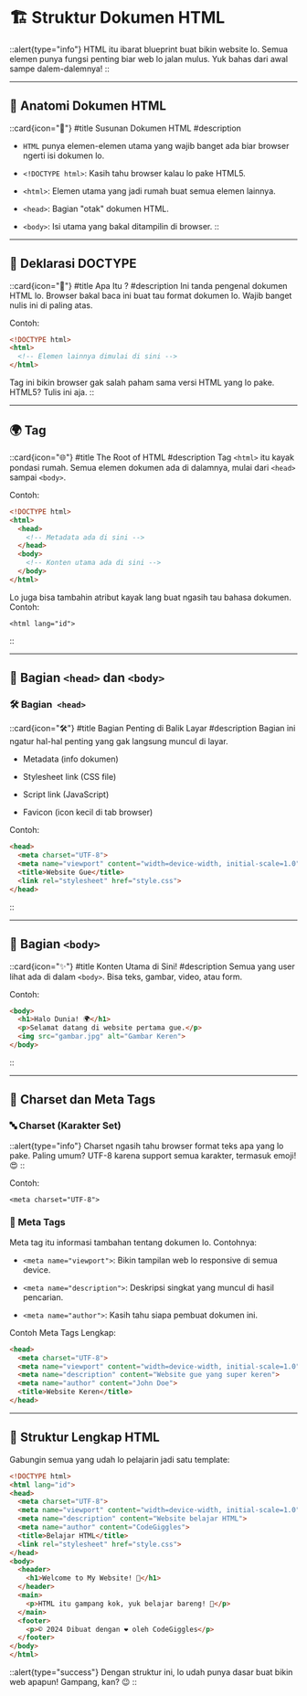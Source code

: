 # 🏗️ Struktur Dokumen HTML

::alert{type="info"}
HTML itu ibarat blueprint buat bikin website lo. Semua elemen punya fungsi penting biar web lo jalan mulus. Yuk bahas dari awal sampe dalem-dalemnya!
::


---

## 🧩 Anatomi Dokumen HTML

::card{icon="🧬"} 
#title 
Susunan Dokumen HTML
#description
- `HTML` punya elemen-elemen utama yang wajib banget ada biar browser ngerti isi dokumen lo.

- `<!DOCTYPE html>`: Kasih tahu browser kalau lo pake HTML5.

- `<html>`: Elemen utama yang jadi rumah buat semua elemen lainnya.

- `<head>`: Bagian "otak" dokumen HTML.

- `<body>`: Isi utama yang bakal ditampilin di browser.
::



---

## 🚨 Deklarasi DOCTYPE

::card{icon="📜"} 
#title 
Apa Itu <!DOCTYPE html>?
#description 
Ini tanda pengenal dokumen HTML lo. Browser bakal baca ini buat tau format dokumen lo. Wajib banget nulis ini di paling atas.

Contoh:

```html
<!DOCTYPE html>
<html>
  <!-- Elemen lainnya dimulai di sini -->
</html>
```

Tag ini bikin browser gak salah paham sama versi HTML yang lo pake. HTML5? Tulis ini aja.
::


---

## 🌍 Tag <html>

::card{icon="🌐"}
#title
The Root of HTML
#description
Tag `<html>` itu kayak pondasi rumah. Semua elemen dokumen ada di dalamnya, mulai dari `<head>` sampai `<body>`.

Contoh:
```html
<!DOCTYPE html>
<html>
  <head>
    <!-- Metadata ada di sini -->
  </head>
  <body>
    <!-- Konten utama ada di sini -->
  </body>
</html>
```

Lo juga bisa tambahin atribut kayak lang buat ngasih tau bahasa dokumen. Contoh:

`<html lang="id">`

::


---

## 🧠 Bagian `<head>` dan `<body>`

### 🛠️ Bagian` <head>`

::card{icon="🛠️"}
#title 
Bagian Penting di Balik Layar
#description 
Bagian ini ngatur hal-hal penting yang gak langsung muncul di layar.

- Metadata (info dokumen)

- Stylesheet link (CSS file)

- Script link (JavaScript)

- Favicon (icon kecil di tab browser)


Contoh:
```html
<head>
  <meta charset="UTF-8">
  <meta name="viewport" content="width=device-width, initial-scale=1.0">
  <title>Website Gue</title>
  <link rel="stylesheet" href="style.css">
</head>
```

::


---

## 🌟 Bagian `<body>`

::card{icon="✨"} 
#title 
Konten Utama di Sini!
#description 
Semua yang user lihat ada di dalam `<body>`. Bisa teks, gambar, video, atau form.

Contoh:
```html
<body>
  <h1>Halo Dunia! 🌍</h1>
  <p>Selamat datang di website pertama gue.</p>
  <img src="gambar.jpg" alt="Gambar Keren">
</body>
```

::


---

## 🌟 Charset dan Meta Tags

### 🔤 Charset (Karakter Set)

::alert{type="info"}
Charset ngasih tahu browser format teks apa yang lo pake. Paling umum? UTF-8 karena support semua karakter, termasuk emoji! 😍
::

Contoh:

`<meta charset="UTF-8">`

### 📜 Meta Tags

Meta tag itu informasi tambahan tentang dokumen lo. Contohnya:

- `<meta name="viewport">`: Bikin tampilan web lo responsive di semua device.

- `<meta name="description">`: Deskripsi singkat yang muncul di hasil pencarian.

- `<meta name="author">`: Kasih tahu siapa pembuat dokumen ini.


Contoh Meta Tags Lengkap:
```html
<head>
  <meta charset="UTF-8">
  <meta name="viewport" content="width=device-width, initial-scale=1.0">
  <meta name="description" content="Website gue yang super keren">
  <meta name="author" content="John Doe">
  <title>Website Keren</title>
</head>
```


---

## 🌈 Struktur Lengkap HTML

Gabungin semua yang udah lo pelajarin jadi satu template:

```html
<!DOCTYPE html>
<html lang="id">
<head>
  <meta charset="UTF-8">
  <meta name="viewport" content="width=device-width, initial-scale=1.0">
  <meta name="description" content="Website belajar HTML">
  <meta name="author" content="CodeGiggles">
  <title>Belajar HTML</title>
  <link rel="stylesheet" href="style.css">
</head>
<body>
  <header>
    <h1>Welcome to My Website! 🌟</h1>
  </header>
  <main>
    <p>HTML itu gampang kok, yuk belajar bareng! 🚀</p>
  </main>
  <footer>
    <p>© 2024 Dibuat dengan ❤️ oleh CodeGiggles</p>
  </footer>
</body>
</html>
```

::alert{type="success"}
Dengan struktur ini, lo udah punya dasar buat bikin web apapun! Gampang, kan? 😉
::

